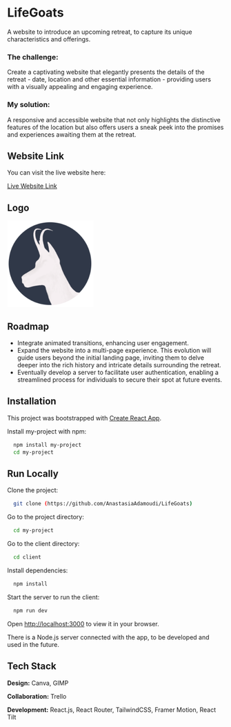 # LifeGoats

A website to introduce an upcoming retreat, to capture its unique characteristics and offerings.

### The challenge:
Create a captivating website that elegantly presents the details of the retreat - date, location and other essential information - providing users with a visually appealing and engaging experience.

### My solution:
A responsive and accessible website that not only highlights the distinctive features of the location but also offers users a sneak peek into the promises and experiences awaiting them at the retreat.



## Website Link

You can visit the live website here:

[Live Website Link](lifegoats.com)




## Logo

<img src="./client/life-goats-app/src/assets/navbar/life-goats-logo.svg" alt="drawing" width="200"/>




## Roadmap

- Integrate animated transitions, enhancing user engagement.
- Expand the website into a multi-page experience. This evolution will guide users beyond the initial landing page, inviting them to delve deeper into the rich history and intricate details surrounding the retreat.
- Eventually develop a server to facilitate user authentication, enabling a streamlined process for individuals to secure their spot at future events.





## Installation

This project was bootstrapped with [Create React App](https://github.com/facebook/create-react-app).

Install my-project with npm:

```bash
  npm install my-project
  cd my-project
```



    
## Run Locally

Clone the project:

```bash
  git clone (https://github.com/AnastasiaAdamoudi/LifeGoats)
```

Go to the project directory:

```bash
  cd my-project
```

Go to the client directory:

```bash
  cd client
```

Install dependencies:

```bash
  npm install
```

Start the server to run the client:

```bash
  npm run dev
```

Open [http://localhost:3000](http://localhost:3000) to view it in your browser.


There is a Node.js server connected with the app, to be developed and used in the future.




## Tech Stack

**Design:** Canva, GIMP

**Collaboration:** Trello

**Development:** React.js, React Router, TailwindCSS, Framer Motion, React Tilt


